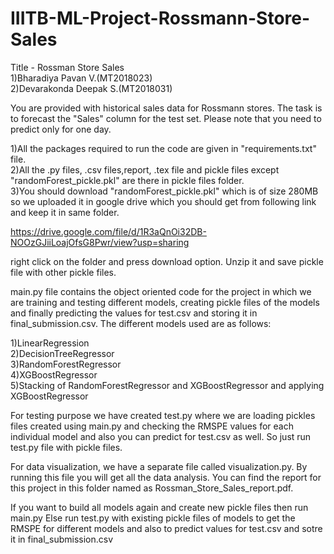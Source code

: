 # IIITB-ML-Project-Rossmann-Store-Sales

Title - Rossman Store Sales<br>
1)Bharadiya Pavan V.(MT2018023)<br>
2)Devarakonda Deepak S.(MT2018031)

<p>You are provided with historical sales data for Rossmann stores. The task is to forecast the "Sales" column for the test set. Please note that you need to predict only for one day.</p>

1)All the packages required to run the code are given in "requirements.txt" file.<br>
2)All the .py files, .csv files,report, .tex file and pickle files except "randomForest_pickle.pkl" are there in pickle files folder.<br>
3)You should download "randomForest_pickle.pkl" which is of size 280MB so we uploaded it in google drive 
which you should get from following link and keep it in same folder.<br>


https://drive.google.com/file/d/1R3aQnOi32DB-NOOzGJiiLoajOfsG8Pwr/view?usp=sharing

right click on the folder and press download option. Unzip it and save pickle file with other pickle files.

main.py file contains the object oriented code for the project in which we are training and testing different models,
creating pickle files of the models and finally predicting the values for test.csv and storing it in final_submission.csv.
The different models used are as follows:

1)LinearRegression<br>
2)DecisionTreeRegressor<br>
3)RandomForestRegressor<br>
4)XGBoostRegressor<br>
5)Stacking of RandomForestRegressor and XGBoostRegressor and applying XGBoostRegressor<br>


For testing purpose we have created test.py where we are loading pickles files created using main.py and checking the 
RMSPE values for each individual model and also you can predict for test.csv as well.
So just run test.py file with pickle files.

For data visualization, we have a separate file called visualization.py. By running this file you will get all the data analysis. 
You can find the report for this project in this folder named as Rossman_Store_Sales_report.pdf.


If you want to build all models again and create new pickle files then run main.py
Else run test.py with existing pickle files of models to get the RMSPE for different models and also to
predict values for test.csv and sotre it in final_submission.csv




